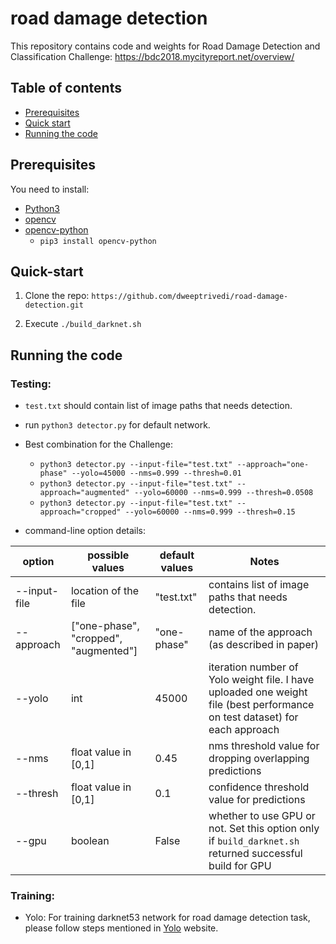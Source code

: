 # road damage detection

This repository contains code and weights for Road Damage Detection and Classification Challenge:  https://bdc2018.mycityreport.net/overview/

## Table of contents

- [Prerequisites](#prerequisites)
- [Quick start](#quick-start)
- [Running the code](#running-the-code)

## Prerequisites

You need to install:
- [Python3](https://www.python.org/downloads/)
- [opencv](https://opencv.org/)
- [opencv-python](https://pypi.org/project/opencv-python/)
    - `pip3 install opencv-python`

## Quick-start
1. Clone the repo: `https://github.com/dweeptrivedi/road-damage-detection.git`

2. Execute `./build_darknet.sh`

## Running the code

### Testing:

- `test.txt` should contain list of image paths that needs detection.

- run `python3 detector.py` for default network.

- Best combination for the Challenge:
    - `python3 detector.py --input-file="test.txt" --approach="one-phase" --yolo=45000 --nms=0.999 --thresh=0.01`
    - `python3 detector.py --input-file="test.txt" --approach="augmented" --yolo=60000 --nms=0.999 --thresh=0.0508`
    - `python3 detector.py --input-file="test.txt" --approach="cropped" --yolo=60000 --nms=0.999 --thresh=0.15`
    
- command-line option details:

| option |  possible values | default values | Notes |
| --- | --- | --- | --- |
| --input-file | location of the file | "test.txt" | contains list of image paths that needs detection. |
| --approach | ["one-phase", "cropped", "augmented"] | "one-phase" |name of the approach (as described in paper) |
| --yolo | int | 45000 | iteration number of Yolo weight file. I have uploaded one weight file (best performance on test dataset) for each approach  |
| --nms | float value in [0,1] | 0.45 | nms threshold value for dropping overlapping predictions |
| --thresh | float value in [0,1] | 0.1 | confidence threshold value for predictions |
| --gpu | boolean | False | whether to use GPU or not. Set this option only if `build_darknet.sh` returned successful build for GPU |

### Training:

- Yolo: For training darknet53 network for road damage detection task, please follow steps mentioned in [Yolo](https://pjreddie.com/darknet/yolo/) website.
